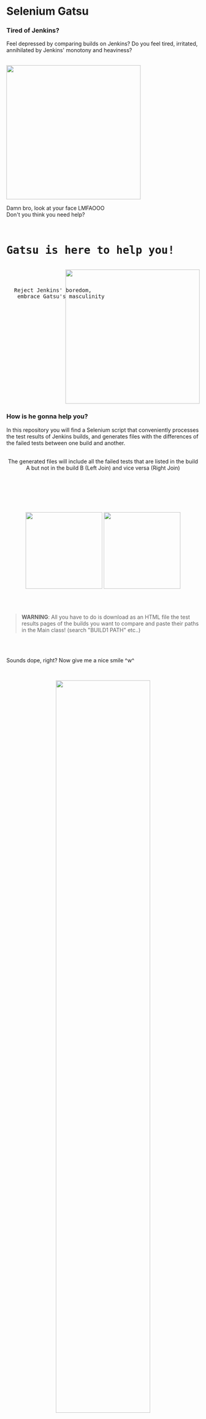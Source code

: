 # Selenium Gatsu
### Tired of Jenkins?
Feel depressed by comparing builds on Jenkins?
Do you feel tired, irritated, annihilated by Jenkins' monotony and heaviness?
<br><br>
<div>
<img align="left" src="https://github.com/Rei-Codes-In-JavaScript/selenium-setup-guillotine/blob/main/Resources/Images/Gatsu/sad_gatsu.jpg" width="350">
    <p style="display:inline-block">Damn bro, look at your face LMFAOOO<br>
    Don't you think you need help?</p>
</div>
<pre>
<h1>Gatsu is here to help you!</h1>
<img align="right" src="https://github.com/Rei-Codes-In-JavaScript/selenium-setup-guillotine/blob/main/Resources/Images/Gatsu/kitty_gatsu.jpg" width="350">
    <div align="right"><p style="padding-left:20px;">Reject Jenkins' boredom,<br> embrace Gatsu's masculinity</p></div>
</div>
</pre>

### How is he gonna help you?
In this repository you will find a Selenium script that conveniently processes the test results of Jenkins builds, and generates files with the differences of the failed tests between one build and another.
<br><br>
<p align="center">
The generated files will include all the failed tests that are listed in the build A but not in the build B (Left Join) and vice versa (Right Join)
<br><br>
<img style="margin-top:90px" src="https://github.com/Rei-Codes-In-JavaScript/selenium-setup-guillotine/blob/main/Resources/Images/Gatsu/build1.png" width="200px">
<img style="margin-top:90px" src="https://github.com/Rei-Codes-In-JavaScript/selenium-setup-guillotine/blob/main/Resources/Images/Gatsu/build2.png" width="200px">
</p>
<br><br>

> **WARNING**: All you have to do is download as an HTML file the test results pages of the builds you want to compare and paste their paths in the Main class! (search "BUILD1 PATH" etc..)

<br><br>

Sounds dope, right? Now give me a nice smile ^w^
<pre>
<p align="center">
<img  src="https://github.com/Rei-Codes-In-JavaScript/selenium-setup-guillotine/blob/main/Resources/Images/Gatsu/happy_gatsu.jpg" width="70%">
<p align="center">That's better :))</p>
</p>
</pre>
  
### "This is amazing, but i don't know how to use Selenium :(("
Poor kid.
<br><br>
Now it's the time! You can use [this repository](https://github.com/Rei-Codes-In-JavaScript/selenium-setup-guillotine) to setup your Selenium development environment.
Stop crying over yourself, and feel the power of Selenium, join Gatsu and change the world!

<p align="center">
<br><br>
<img style="margin-top:90px" src="https://github.com/Rei-Codes-In-JavaScript/selenium-setup-guillotine/blob/main/Resources/Images/Gatsu/thumbs_up_gatsu.jpg" width="500px">
</p>
